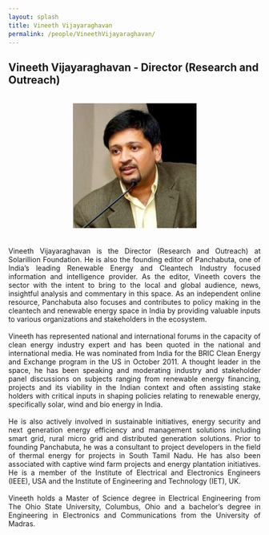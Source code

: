 ```yaml
---
layout: splash
title: Vineeth Vijayaraghavan
permalink: /people/VineethVijayaraghavan/
---
```

## Vineeth Vijayaraghavan - Director (Research and Outreach)
<br>
<center><img src="/assets/images/headshots/VineethVijayaraghavan.png" alt="Vineeth Vijayaraghavan"></center>
<br><br>
<div style="text-align: justify">
Vineeth Vijayaraghavan is the Director (Research and Outreach) at Solarillion Foundation. He is also the founding editor of Panchabuta, one of India’s leading Renewable Energy and Cleantech Industry focused information and intelligence provider. As the editor, Vineeth covers the sector with the intent to bring to the local and global audience, news, insightful analysis and commentary in this space. As an independent online resource, Panchabuta also focuses and contributes to policy making in the cleantech and renewable energy space in India by providing valuable inputs to various organizations and stakeholders in the ecosystem.
<br><br>
Vineeth has represented national and international forums in the capacity of clean energy industry expert and has been quoted in the national and international media. He was nominated from India for the BRIC Clean Energy and Exchange program in the US in October 2011. A thought leader in the space, he has been speaking and moderating industry and stakeholder panel discussions on subjects ranging from renewable energy financing, projects and its viability in the Indian context and often assisting stake holders with critical inputs in shaping policies relating to renewable energy, specifically solar, wind and bio energy in India.
<br><br>
He is also actively involved in sustainable initiatives, energy security and next generation energy efficiency and management solutions including smart grid, rural micro grid and distributed generation solutions. Prior to founding Panchabuta, he was a consultant to project developers in the field of thermal energy for projects in South Tamil Nadu. He has also been associated with captive wind farm projects and energy plantation initiatives. He is a member of the Institute of Electrical and Electronics Engineers (IEEE), USA and the Institute of Engineering and Technology (IET), UK.
<br><br>
Vineeth holds a Master of Science degree in Electrical Engineering from The Ohio State University, Columbus, Ohio and a bachelor’s degree in Engineering in Electronics and Communications from the University of Madras.
</div>
